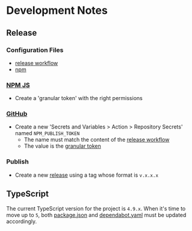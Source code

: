 # Development Notes

## Release

### Configuration Files

- [release workflow](./.github/workflows/release.yaml)
- [npm](./.github/workflows/release.yaml)

### [NPM JS](https://www.npmjs.com/package/chai-ts)

- Create a 'granular token' with the right permissions

### [GitHub](https://github.com/m-paternostro)

- Create a new 'Secrets and Variables > Action > Repository Secrets' named `NPM_PUBLISH_TOKEN`
  - The name must match the content of the [release workflow](#configuration-files)
  - The value is the [granular token](#npm-js)

### Publish

- Create a new [release](https://github.com/m-paternostro/chai-ts/releases) using a tag whose format is `v.x.x.x`

## TypeScript

The current TypeScript version for the project is `4.9.x`. When it's time to move up to `5`, both [package.json](./package.json) and [dependabot.yaml](./.github/dependabot.yaml) must be updated accordingly.
